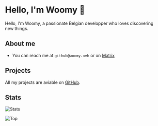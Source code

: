 # Hello, I'm Woomy 👋

Hello, I'm Woomy, a passionate Belgian developper who loves discovering new things.

## About me

- You can reach me at `github@woomy.ovh` or on [Matrix](https://matrix.to/#/@woomy4680-exe:matrix.org)

## Projects

All my projects are aviable on [GitHub](https://github.com/Woomymy?tab=repositories).

## Stats

![Stats](https://github-readme-stats.vercel.app/api?username=Woomymy&show_icons=true&theme=onedark&count_private=true)

![Top](https://github-readme-stats.vercel.app/api/top-langs/?username=Woomymy&layout=compact&theme=onedark&count_private=true)

